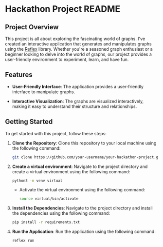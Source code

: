 # Hackathon Project README

## Project Overview

This project is all about exploring the fascinating world of graphs. I've created an interactive application that generates and manipulates graphs using the [Reflex](https://reflex.dev/) library. Whether you're a seasoned graph enthusiast or a beginner looking to delve into the world of graphs, our project provides a user-friendly environment to experiment, learn, and have fun.

## Features

- **User-Friendly Interface**: The application provides a user-friendly interface to manipulate graphs.

- **Interactive Visualization**: The graphs are visualized interactively, making it easy to understand their structure and relationships.

## Getting Started

To get started with this project, follow these steps:

1. **Clone the Repository**: Clone this repository to your local machine using the following command:

   ```bash
   git clone https://github.com/your-username/your-hackathon-project.git
    ```

2. **Create a virtual environment**: Navigate to the project directory and create a virtual environment using the following command:

   ```bash
   python3 -m venv virtual
   ```
   - Activate the virtual environment using the following command:
   
        ```bash  
        source virtual/bin/activate
        ```

2. **Install the Dependencies**: Navigate to the project directory and install the dependencies using the following command:

   ```bash
   pip install -r requirements.txt
   ```

3. **Run the Application**: Run the application using the following command:

   ```bash
   reflex run   
    ```